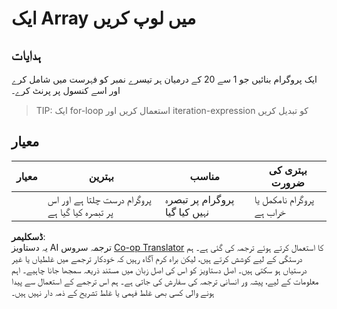 <!--
CO_OP_TRANSLATOR_METADATA:
{
  "original_hash": "8b2381170bd0fd2870f5889bb8620f02",
  "translation_date": "2025-08-25T21:50:26+00:00",
  "source_file": "2-js-basics/4-arrays-loops/assignment.md",
  "language_code": "ur"
}
-->
# ایک Array میں لوپ کریں

## ہدایات

ایک پروگرام بنائیں جو 1 سے 20 کے درمیان ہر تیسرے نمبر کو فہرست میں شامل کرے اور اسے کنسول پر پرنٹ کرے۔

> TIP: ایک for-loop استعمال کریں اور iteration-expression کو تبدیل کریں

## معیار

| معیار | بہترین                               | مناسب                 | بہتری کی ضرورت              |
| -------- | --------------------------------------- | ------------------------ | ------------------------------ |
|          | پروگرام درست چلتا ہے اور اس پر تبصرہ کیا گیا ہے | پروگرام پر تبصرہ نہیں کیا گیا | پروگرام نامکمل یا خراب ہے |

**ڈسکلیمر**:  
یہ دستاویز AI ترجمہ سروس [Co-op Translator](https://github.com/Azure/co-op-translator) کا استعمال کرتے ہوئے ترجمہ کی گئی ہے۔ ہم درستگی کے لیے کوشش کرتے ہیں، لیکن براہ کرم آگاہ رہیں کہ خودکار ترجمے میں غلطیاں یا غیر درستیاں ہو سکتی ہیں۔ اصل دستاویز کو اس کی اصل زبان میں مستند ذریعہ سمجھا جانا چاہیے۔ اہم معلومات کے لیے، پیشہ ور انسانی ترجمہ کی سفارش کی جاتی ہے۔ ہم اس ترجمے کے استعمال سے پیدا ہونے والی کسی بھی غلط فہمی یا غلط تشریح کے ذمہ دار نہیں ہیں۔
